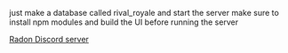 just make a database called rival_royale and start the server
make sure to install npm modules and build the UI before running the server



[Radon Discord server](https://essentialv.cc/#hero)


